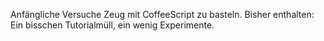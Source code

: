 Anfängliche Versuche Zeug mit CoffeeScript zu basteln.
Bisher enthalten: Ein bisschen Tutorialmüll, ein wenig Experimente.
